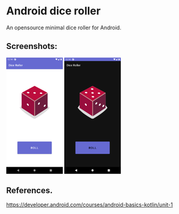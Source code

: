 # Android dice roller
An opensource minimal dice roller for Android.

## Screenshots:
<img src="/screenshots/Screenshot_1624344250.png" width="30%">  <img src="/screenshots/Screenshot_1624344265.png" width="30%">

## References.
https://developer.android.com/courses/android-basics-kotlin/unit-1
